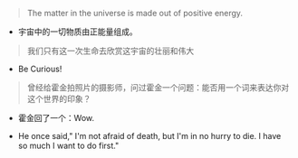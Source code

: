 > The matter in the universe is made out of positive energy.

- 宇宙中的一切物质由正能量组成。

> 我们只有这一次生命去欣赏这宇宙的壮丽和伟大

- Be Curious!

> 曾经给霍金拍照片的摄影师，问过霍金一个问题：能否用一个词来表达你对这个世界的印象？

- 霍金回了一个：Wow.

- He once said," I'm not afraid of death, but I'm in no hurry to die. I have so much I want to do first."
